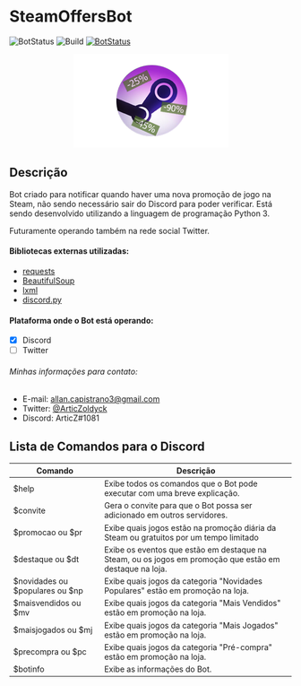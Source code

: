 # SteamOffersBot
![BotStatus](https://img.shields.io/badge/status-online-success) ![Build](https://img.shields.io/badge/build-passing-success) [![BotStatus](https://img.shields.io/badge/Convite_para_Discord-48568a?logo=discord)](https://discord.com/oauth2/authorize?client_id=714852360241020929&scope=bot&permissions=485440)

<p align="center">
  <img src="assets/SteamOS_Logo_Edit.png">
</p>

## Descrição ##

Bot criado para notificar quando haver uma nova promoção de jogo na Steam, não sendo necessário sair do Discord para poder verificar. Está sendo desenvolvido utilizando a linguagem de programação Python 3.

Futuramente operando também na rede social Twitter.

#### Bibliotecas externas utilizadas: ####
- [requests](https://pypi.org/project/requests/)
- [BeautifulSoup](https://pypi.org/project/beautifulsoup4/)
- [lxml](https://pypi.org/project/lxml/)
- [discord.py](https://pypi.org/project/discord.py/)

#### Plataforma onde o Bot está operando: ####
- [x] Discord
- [ ] Twitter

###### Minhas informações para contato: ######
- E-mail: allan.capistrano3@gmail.com
- Twitter: [@ArticZoldyck](https://twitter.com/ArticZoldyck)
- Discord: ArticZ#1081

## Lista de Comandos para o Discord ##
Comando | Descrição
------- | ---------
$help | Exibe todos os comandos que o Bot pode executar com uma breve explicação.
$convite | Gera o convite para que o Bot possa ser adicionado em outros servidores.
$promocao ou $pr | Exibe quais jogos estão na promoção diária da Steam ou gratuitos por um tempo limitado
$destaque ou $dt | Exibe os eventos que estão em destaque na Steam, ou os jogos em promoção que estão em destaque na loja.
$novidades ou $populares ou $np | Exibe quais jogos da categoria "Novidades Populares" estão em promoção na loja.
$maisvendidos ou $mv | Exibe quais jogos da categoria "Mais Vendidos" estão em promoção na loja.
$maisjogados ou $mj | Exibe quais jogos da categoria "Mais Jogados" estão em promoção na loja.
$precompra ou $pc | Exibe quais jogos da categoria "Pré-compra" estão em promoção na loja.
$botinfo | Exibe as informações do Bot.
